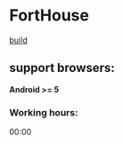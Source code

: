 # FortHouse
[build](https://fData.htmlpluscss.website/)

## support browsers:
**Android >= 5**

### Working hours:
00:00